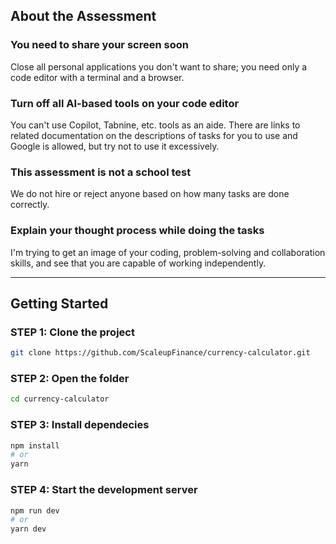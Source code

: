 ## About the Assessment

### You need to share your screen soon

Close all personal applications you don't want to share; you need only a code editor with a terminal and a browser.

### Turn off all AI-based tools on your code editor

You can't use Copilot, Tabnine, etc. tools as an aide. There are links to related documentation on the descriptions of tasks for you to use and Google is allowed, but try not to use it excessively.

### This assessment is not a school test

We do not hire or reject anyone based on how many tasks are done correctly.

### Explain your thought process while doing the tasks

I'm trying to get an image of your coding, problem-solving and collaboration skills, and see that you are capable of working independently.

---

## Getting Started

### STEP 1: Clone the project

```bash
git clone https://github.com/ScaleupFinance/currency-calculator.git
```

### STEP 2: Open the folder

```bash
cd currency-calculator
```

### STEP 3: Install dependecies

```bash
npm install
# or
yarn
```

### STEP 4: Start the development server

```bash
npm run dev
# or
yarn dev
```
